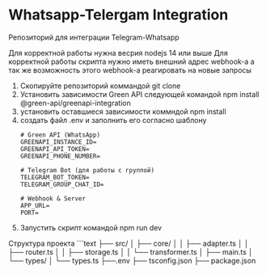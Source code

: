# Whatsapp-Telergam Integration
Репозиторий для интеграции Telegram-Whatsapp 

Для корректной работы нужна весрия nodejs 14 или выше
Для корректной работы скрипта нужно иметь внешний адрес webhook-а а так же возможность этого webhook-а реагировать на новые запросы 

1) Скопируйте репозиторий коммандой git clone
2) Установить зависимости Green API следующей командой npm install @green-api/greenapi-integration
3) установить оставшиеся зависимости коммндой npm install
4) создать файл .env и заполнить его согласно шаблону 
      ```
      # Green API (WhatsApp)
      GREENAPI_INSTANCE_ID=
      GREENAPI_API_TOKEN=
      GREENAPI_PHONE_NUMBER=
      
      # Telegram Bot (для работы с группой)
      TELEGRAM_BOT_TOKEN=
      TELEGRAM_GROUP_CHAT_ID=
      
      # Webhook & Server
      APP_URL=
      PORT=
      ```
5) Запустить скрипт командой npm run dev

Cтруктура проекта 
      ```text
      ├── src/
      │   ├── core/
      │   │   ├── adapter.ts
      │   │   ├── router.ts
      │   │   ├── storage.ts
      │   │   └── transformer.ts
      │   ├── main.ts
      │   └── types/
      │       └── types.ts
      ├──.env
      ├── tsconfig.json
      ├── package.json
      
